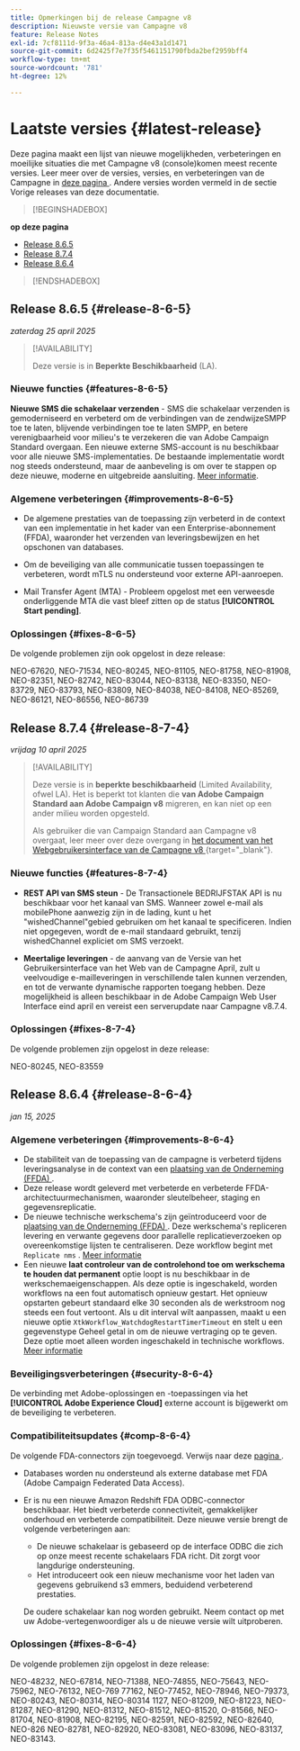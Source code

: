 ```yaml
---
title: Opmerkingen bij de release Campagne v8
description: Nieuwste versie van Campagne v8
feature: Release Notes
exl-id: 7cf8111d-9f3a-46a4-813a-d4e43a1d1471
source-git-commit: 6d2425f7e7f35f5461151790fbda2bef2959bff4
workflow-type: tm+mt
source-wordcount: '781'
ht-degree: 12%

---
```


# Laatste versies {#latest-release}

Deze pagina maakt een lijst van nieuwe mogelijkheden, verbeteringen en moeilijke situaties die met Campagne v8 (console) **&#x200B;**&#x200B;komen meest recente versies. Leer meer over de versies, versies, en verbeteringen van de Campagne in [ deze pagina ](upgrades.md). Andere versies worden vermeld in de sectie Vorige releases van deze documentatie.

>[!BEGINSHADEBOX]

**op deze pagina**

* [Release 8.6.5](#release-8-6-4)
* [Release 8.7.4](#release-8-7-4)
* [Release 8.6.4](#release-8-6-4)

>[!ENDSHADEBOX]

## Release 8.6.5 {#release-8-6-5}

_zaterdag 25 april 2025_

>[!AVAILABILITY]
>
>Deze versie is in **Beperkte Beschikbaarheid** (LA).

### Nieuwe functies {#features-8-6-5}

**Nieuwe SMS die schakelaar verzenden** - SMS die schakelaar verzenden is gemoderniseerd en verbeterd om de verbindingen van de zendwijzeSMPP toe te laten, blijvende verbindingen toe te laten SMPP, en betere verenigbaarheid voor milieu&#39;s te verzekeren die van Adobe Campaign Standard overgaan. Een nieuwe externe SMS-account is nu beschikbaar voor alle nieuwe SMS-implementaties. De bestaande implementatie wordt nog steeds ondersteund, maar de aanbeveling is om over te stappen op deze nieuwe, moderne en uitgebreide aansluiting. [Meer informatie](../send/sms/sms.md).

### Algemene verbeteringen {#improvements-8-6-5}

* De algemene prestaties van de toepassing zijn verbeterd in de context van een implementatie in het kader van een Enterprise-abonnement (FFDA), waaronder het verzenden van leveringsbewijzen en het opschonen van databases.

* Om de beveiliging van alle communicatie tussen toepassingen te verbeteren, wordt mTLS nu ondersteund voor externe API-aanroepen.

* Mail Transfer Agent (MTA) - Probleem opgelost met een verweesde onderliggende MTA die vast bleef zitten op de status **[!UICONTROL Start pending]**.

### Oplossingen {#fixes-8-6-5}

De volgende problemen zijn ook opgelost in deze release:

NEO-67620, NEO-71534, NEO-80245, NEO-81105, NEO-81758, NEO-81908, NEO-82351, NEO-82742, NEO-83044, NEO-83138, NEO-83350, NEO-83729, NEO-83793, NEO-83809, NEO-84038, NEO-84108, NEO-85269, NEO-86121, NEO-86556, NEO-86739

## Release 8.7.4 {#release-8-7-4}

_vrijdag 10 april 2025_

>[!AVAILABILITY]
>
>Deze versie is in **beperkte beschikbaarheid** (Limited Availability, ofwel LA). Het is beperkt tot klanten die **van Adobe Campaign Standard aan Adobe Campaign v8** migreren, en kan niet op een ander milieu worden opgesteld.
>
>Als gebruiker die van Campaign Standard aan Campagne v8 overgaat, leer meer over deze overgang in [ het document van het Webgebruikersinterface van de Campagne v8 ](https://experienceleague.adobe.com/nl/docs/campaign-web/v8/start/acs-migration){target="_blank"}.

### Nieuwe functies {#features-8-7-4}

* **REST API van SMS steun** - De Transactionele BEDRIJFSTAK API is nu beschikbaar voor het kanaal van SMS. Wanneer zowel e-mail als mobilePhone aanwezig zijn in de lading, kunt u het &quot;wishedChannel&quot;gebied gebruiken om het kanaal te specificeren. Indien niet opgegeven, wordt de e-mail standaard gebruikt, tenzij wishedChannel expliciet om SMS verzoekt.

* **Meertalige leveringen** - de aanvang van de Versie van het Gebruikersinterface van het Web van de Campagne April, zult u veelvoudige e-mailleveringen in verschillende talen kunnen verzenden, en tot de verwante dynamische rapporten toegang hebben. Deze mogelijkheid is alleen beschikbaar in de Adobe Campaign Web User Interface eind april en vereist een serverupdate naar Campagne v8.7.4.

### Oplossingen {#fixes-8-7-4}

De volgende problemen zijn opgelost in deze release:

NEO-80245, NEO-83559

## Release 8.6.4 {#release-8-6-4}

_jan 15, 2025_

### Algemene verbeteringen {#improvements-8-6-4}

* De stabiliteit van de toepassing van de campagne is verbeterd tijdens leveringsanalyse in de context van een [ plaatsing van de Onderneming (FFDA) ](../../v8/architecture/enterprise-deployment.md).
* Deze release wordt geleverd met verbeterde en verbeterde FFDA-architectuurmechanismen, waaronder sleutelbeheer, staging en gegevensreplicatie.
* De nieuwe technische werkschema&#39;s zijn geïntroduceerd voor de [ plaatsing van de Onderneming (FFDA) ](../../v8/architecture/enterprise-deployment.md). Deze werkschema&#39;s repliceren levering en verwante gegevens door parallelle replicatieverzoeken op overeenkomstige lijsten te centraliseren. Deze workflow begint met `Replicate nms` . [Meer informatie](../architecture/replication.md)
* Een nieuwe **laat controleur van de controlehond toe om werkschema te houden dat permanent** optie loopt is nu beschikbaar in de werkschemaeigenschappen. Als deze optie is ingeschakeld, worden workflows na een fout automatisch opnieuw gestart. Het opnieuw opstarten gebeurt standaard elke 30 seconden als de werkstroom nog steeds een fout vertoont. Als u dit interval wilt aanpassen, maakt u een nieuwe optie `XtkWorkflow_WatchdogRestartTimerTimeout` en stelt u een gegevenstype Geheel getal in om de nieuwe vertraging op te geven. Deze optie moet alleen worden ingeschakeld in technische workflows. [Meer informatie](../../automation/workflow/workflow-properties.md#execution)

### Beveiligingsverbeteringen {#security-8-6-4}

De verbinding met Adobe-oplossingen en -toepassingen via het **[!UICONTROL Adobe Experience Cloud]** externe account is bijgewerkt om de beveiliging te verbeteren.

<!--
### Connection to Campaign {#ims-8-6-4}

**(Limited availability)** For a restricted list of customers, Campaign v8.6.4 can allow native authentication mode instead of Adobe Identity Management System (IMS). Note that if you are using Campaign native authentication, you cannot access to [Campaign Web User Interface](../start/campaign-ui.md#campaign-web-user-interface).-->

### Compatibiliteitsupdates {#comp-8-6-4}

De volgende FDA-connectors zijn toegevoegd. Verwijs naar deze [ pagina ](compatibility-matrix.md#FederatedDataAccessFDA).

* Databases worden nu ondersteund als externe database met FDA (Adobe Campaign Federated Data Access).

* Er is nu een nieuwe Amazon Redshift FDA ODBC-connector beschikbaar. Het biedt verbeterde connectiviteit, gemakkelijker onderhoud en verbeterde compatibiliteit. Deze nieuwe versie brengt de volgende verbeteringen aan:

   * De nieuwe schakelaar is gebaseerd op de interface ODBC die zich op onze meest recente schakelaars FDA richt. Dit zorgt voor langdurige ondersteuning.
   * Het introduceert ook een nieuw mechanisme voor het laden van gegevens gebruikend s3 emmers, beduidend verbeterend prestaties.

  De oudere schakelaar kan nog worden gebruikt. Neem contact op met uw Adobe-vertegenwoordiger als u de nieuwe versie wilt uitproberen.

### Oplossingen {#fixes-8-6-4}

De volgende problemen zijn opgelost in deze release:

NEO-48232, NEO-67814, NEO-71388, NEO-74855, NEO-75643, NEO-75962, NEO-76132, NEO-769 77162, NEO-77452, NEO-78946, NEO-79373, NEO-80243, NEO-80314, NEO-80314 1127, NEO-81209, NEO-81223, NEO-81287, NEO-81290, NEO-81312, NEO-81512, NEO-81520, O-81566, NEO-81704, NEO-81908, NEO-82195, NEO-82591, NEO-82592, NEO-82640, NEO-826 NEO-82781, NEO-82920, NEO-83081, NEO-83096, NEO-83137, NEO-83143.

